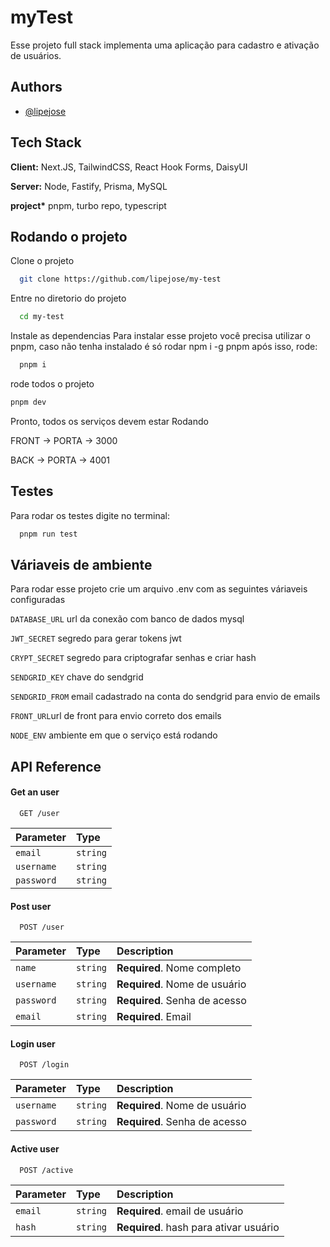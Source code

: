 # myTest

Esse projeto full stack implementa uma aplicação para cadastro e ativação de usuários.

## Authors

- [@lipejose](https://www.github.com/lipejose)

## Tech Stack

**Client:** Next.JS, TailwindCSS, React Hook Forms, DaisyUI

**Server:** Node, Fastify, Prisma, MySQL

**project\*** pnpm, turbo repo, typescript

## Rodando o projeto

Clone o projeto

```bash
  git clone https://github.com/lipejose/my-test
```

Entre no diretorio do projeto

```bash
  cd my-test
```

Instale as dependencias
Para instalar esse projeto você precisa utilizar o pnpm, caso não tenha instalado é só rodar npm i -g pnpm após isso, rode:

```bash
  pnpm i
```

rode todos o projeto

```bash
pnpm dev
```

Pronto, todos os serviços devem estar Rodando

FRONT -> PORTA -> 3000

BACK -> PORTA -> 4001

## Testes

Para rodar os testes digite no terminal:

```bash
  pnpm run test
```

## Váriaveis de ambiente

Para rodar esse projeto crie um arquivo .env com as seguintes váriaveis configuradas

`DATABASE_URL` url da conexão com banco de dados mysql

`JWT_SECRET` segredo para gerar tokens jwt

`CRYPT_SECRET` segredo para criptografar senhas e criar hash

`SENDGRID_KEY` chave do sendgrid

`SENDGRID_FROM` email cadastrado na conta do sendgrid para envio de emails

`FRONT_URL`url de front para envio correto dos emails

`NODE_ENV` ambiente em que o serviço está rodando

## API Reference

#### Get an user

```http
  GET /user
```

| Parameter  | Type     |
| :--------- | :------- |
| `email`    | `string` |
| `username` | `string` |
| `password` | `string` |

#### Post user

```http
  POST /user
```

| Parameter  | Type     | Description                   |
| :--------- | :------- | :---------------------------- |
| `name`     | `string` | **Required**. Nome completo   |
| `username` | `string` | **Required**. Nome de usuário |
| `password` | `string` | **Required**. Senha de acesso |
| `email`    | `string` | **Required**. Email           |

#### Login user

```http
  POST /login
```

| Parameter  | Type     | Description                   |
| :--------- | :------- | :---------------------------- |
| `username` | `string` | **Required**. Nome de usuário |
| `password` | `string` | **Required**. Senha de acesso |

#### Active user

```http
  POST /active
```

| Parameter | Type     | Description                            |
| :-------- | :------- | :------------------------------------- |
| `email`   | `string` | **Required**. email de usuário         |
| `hash`    | `string` | **Required**. hash para ativar usuário |
